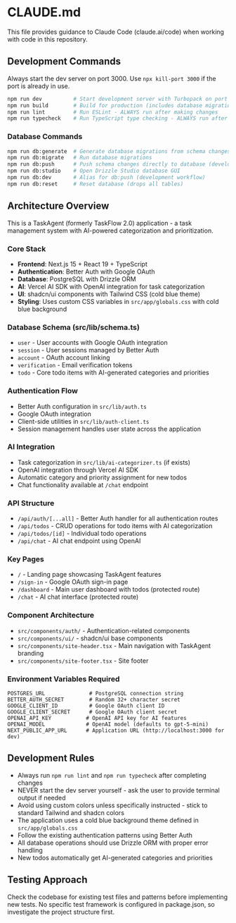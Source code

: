 # CLAUDE.md

This file provides guidance to Claude Code (claude.ai/code) when working with code in this repository.

## Development Commands

Always start the dev server on port 3000. Use `npx kill-port 3000` if the port is already in use.

```bash
npm run dev          # Start development server with Turbopack on port 3000
npm run build        # Build for production (includes database migrations)
npm run lint         # Run ESLint - ALWAYS run after making changes
npm run typecheck    # Run TypeScript type checking - ALWAYS run after making changes
```

### Database Commands
```bash
npm run db:generate  # Generate database migrations from schema changes
npm run db:migrate   # Run database migrations
npm run db:push      # Push schema changes directly to database (development)
npm run db:studio    # Open Drizzle Studio database GUI
npm run db:dev       # Alias for db:push (development workflow)
npm run db:reset     # Reset database (drops all tables)
```

## Architecture Overview

This is a TaskAgent (formerly TaskFlow 2.0) application - a task management system with AI-powered categorization and prioritization.

### Core Stack
- **Frontend**: Next.js 15 + React 19 + TypeScript
- **Authentication**: Better Auth with Google OAuth
- **Database**: PostgreSQL with Drizzle ORM
- **AI**: Vercel AI SDK with OpenAI integration for task categorization
- **UI**: shadcn/ui components with Tailwind CSS (cold blue theme)
- **Styling**: Uses custom CSS variables in `src/app/globals.css` with cold blue background

### Database Schema (src/lib/schema.ts)
- `user` - User accounts with Google OAuth integration
- `session` - User sessions managed by Better Auth
- `account` - OAuth account linking
- `verification` - Email verification tokens
- `todo` - Core todo items with AI-generated categories and priorities

### Authentication Flow
- Better Auth configuration in `src/lib/auth.ts`
- Google OAuth integration
- Client-side utilities in `src/lib/auth-client.ts`
- Session management handles user state across the application

### AI Integration
- Task categorization in `src/lib/ai-categorizer.ts` (if exists)
- OpenAI integration through Vercel AI SDK
- Automatic category and priority assignment for new todos
- Chat functionality available at `/chat` endpoint

### API Structure
- `/api/auth/[...all]` - Better Auth handler for all authentication routes
- `/api/todos` - CRUD operations for todo items with AI categorization
- `/api/todos/[id]` - Individual todo operations
- `/api/chat` - AI chat endpoint using OpenAI

### Key Pages
- `/` - Landing page showcasing TaskAgent features
- `/sign-in` - Google OAuth sign-in page
- `/dashboard` - Main user dashboard with todos (protected route)
- `/chat` - AI chat interface (protected route)

### Component Architecture
- `src/components/auth/` - Authentication-related components
- `src/components/ui/` - shadcn/ui base components
- `src/components/site-header.tsx` - Main navigation with TaskAgent branding
- `src/components/site-footer.tsx` - Site footer

### Environment Variables Required
```
POSTGRES_URL              # PostgreSQL connection string
BETTER_AUTH_SECRET        # Random 32+ character secret
GOOGLE_CLIENT_ID          # Google OAuth client ID
GOOGLE_CLIENT_SECRET      # Google OAuth client secret
OPENAI_API_KEY           # OpenAI API key for AI features
OPENAI_MODEL             # OpenAI model (defaults to gpt-5-mini)
NEXT_PUBLIC_APP_URL      # Application URL (http://localhost:3000 for dev)
```

## Development Rules

- Always run `npm run lint` and `npm run typecheck` after completing changes
- NEVER start the dev server yourself - ask the user to provide terminal output if needed
- Avoid using custom colors unless specifically instructed - stick to standard Tailwind and shadcn colors
- The application uses a cold blue background theme defined in `src/app/globals.css`
- Follow the existing authentication patterns using Better Auth
- All database operations should use Drizzle ORM with proper error handling
- New todos automatically get AI-generated categories and priorities

## Testing Approach

Check the codebase for existing test files and patterns before implementing new tests. No specific test framework is configured in package.json, so investigate the project structure first.